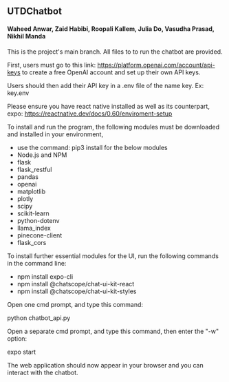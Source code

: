 ## UTDChatbot
#### Waheed Anwar, Zaid Habibi, Roopali Kallem, Julia Do, Vasudha Prasad, Nikhil Manda


This is the project's main branch. All files to to run the chatbot are provided. 

First, users must go to this link: https://platform.openai.com/account/api-keys
to create a free OpenAI account and set up their own API keys. 

Users should then add their API key in a .env file of the name key. Ex: key.env

Please ensure you have react native installed as well as its counterpart, expo:
https://reactnative.dev/docs/0.60/enviroment-setup

To install and run the program, the following modules must be downloaded and installed in your
environment, 
- use the command: pip3 install <module name> for the below modules
- Node.js and NPM
- flask
- flask_restful
- pandas
- openai
- matplotlib
- plotly
- scipy
- scikit-learn
- python-dotenv
- llama_index
- pinecone-client
- flask_cors

To install further essential modules for the UI, run the following commands in the command line:
- npm install expo-cli
- npm install @chatscope/chat-ui-kit-react
- npm install @chatscope/chat-ui-kit-styles


Open one cmd prompt, and type this command: 

python chatbot_api.py


Open a separate cmd prompt, and type this command, then enter the "-w" option:

expo start

The web application should now appear in your browser and you can interact with the chatbot.
